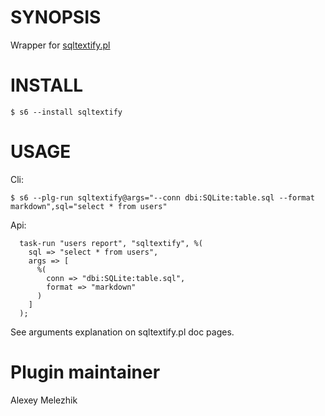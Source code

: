 # SYNOPSIS

Wrapper for [sqltextify.pl](https://metacpan.org/pod/distribution/Sql-Textify/script/sqltextify.pl)

# INSTALL

    $ s6 --install sqltextify

# USAGE

Cli:

    $ s6 --plg-run sqltextify@args="--conn dbi:SQLite:table.sql --format markdown",sql="select * from users"

Api:

      task-run "users report", "sqltextify", %(
        sql => "select * from users",
        args => [
          %(
            conn => "dbi:SQLite:table.sql",
            format => "markdown"
          )
        ]
      );

See arguments explanation on sqltextify.pl doc pages.

# Plugin maintainer

Alexey Melezhik


